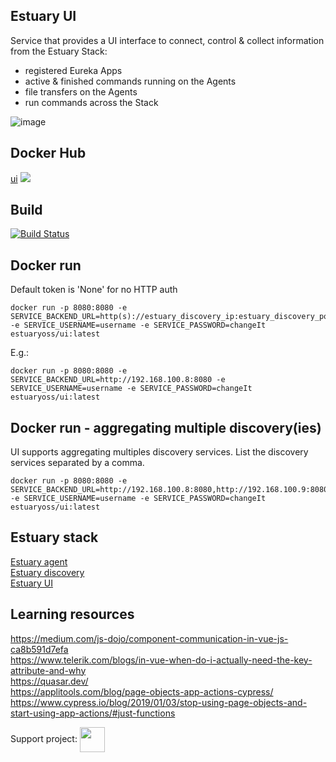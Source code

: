 ## Estuary UI

Service that provides a UI interface to connect, control & collect information from the Estuary Stack:

- registered Eureka Apps
- active & finished commands running on the Agents
- file transfers on the Agents
- run commands across the Stack

![image](https://user-images.githubusercontent.com/43060213/146963197-2fa89b91-ba1e-44c8-a36c-00a2015a831e.png)

## Docker Hub

[ui](https://hub.docker.com/r/estuaryoss/ui) ![](https://img.shields.io/docker/pulls/estuaryoss/ui.svg)

## Build

[![Build Status](https://travis-ci.org/estuaryoss/estuary-ui.svg?branch=master)](https://travis-ci.org/estuaryoss/estuary-ui)

## Docker run

Default token is 'None' for no HTTP auth

```shell script
docker run -p 8080:8080 -e SERVICE_BACKEND_URL=http(s)://estuary_discovery_ip:estuary_discovery_port -e SERVICE_USERNAME=username -e SERVICE_PASSWORD=changeIt estuaryoss/ui:latest
```

E.g.:

```shell script
docker run -p 8080:8080 -e SERVICE_BACKEND_URL=http://192.168.100.8:8080 -e SERVICE_USERNAME=username -e SERVICE_PASSWORD=changeIt estuaryoss/ui:latest
```

## Docker run - aggregating multiple discovery(ies)

UI supports aggregating multiples discovery services. List the discovery services separated by a comma.

```shell script
docker run -p 8080:8080 -e SERVICE_BACKEND_URL=http://192.168.100.8:8080,http://192.168.100.9:8080 -e SERVICE_USERNAME=username -e SERVICE_PASSWORD=changeIt estuaryoss/ui:latest
```

## Estuary stack

[Estuary agent](https://github.com/estuaryoss/estuary-agent)  
[Estuary discovery](https://github.com/estuaryoss/estuary-discovery)  
[Estuary UI](https://github.com/estuaryoss/estuary-ui)  

## Learning resources

https://medium.com/js-dojo/component-communication-in-vue-js-ca8b591d7efa  
https://www.telerik.com/blogs/in-vue-when-do-i-actually-need-the-key-attribute-and-why  
https://quasar.dev/  
https://applitools.com/blog/page-objects-app-actions-cypress/  
https://www.cypress.io/blog/2019/01/03/stop-using-page-objects-and-start-using-app-actions/#just-functions  

Support
project: <a href="https://paypal.me/catalindinuta?locale.x=en_US"><img src="https://lh3.googleusercontent.com/Y2_nyEd0zJftXnlhQrWoweEvAy4RzbpDah_65JGQDKo9zCcBxHVpajYgXWFZcXdKS_o=s180-rw" height="40" width="40" align="center"></a>
